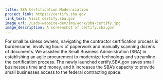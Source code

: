 ```yaml
---
title: SBA Certification Modernization 
project_link: https://certify.sba.gov
link_text: Visit certify.sba.gov
image_url: /usds-website-dev/img/work/sba-certify.jpg
image_description: A screenshot of certify.sba.gov
---
```


For small business owners, navigating the contractor certification process is burdensome, involving hours of paperwork and manually scanning dozens of documents. We assisted the Small Business Administration (SBA) in establishing an agile procurement to modernize technology and streamline the certification process. The newly launched certify.SBA.gov saves small businesses time and money, and it increases the SBA&#8217;s capacity to provide small businesses access to the federal contracting space.
